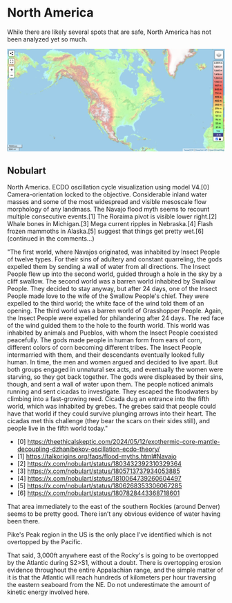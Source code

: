 # North America

While there are likely several spots that are safe, North America has not been analyzed yet so much.

![na](img/north-america-elevation.png "na")

## Nobulart

North America. ECDO oscillation cycle visualization using model V4.[0] Camera-orientation locked to the objective. Considerable inland water masses and some of the most widespread and visible mesoscale flow morphology of any landmass. The Navajo flood myth seems to recount multiple consecutive events.[1] The Roraima pivot is visible lower right.[2]  Whale bones in Michigan.[3] Mega current ripples in Nebraska.[4] Flash frozen mammoths in Alaska.[5] suggest that things get pretty wet.[6]
(continued in the comments...)

"The first world, where Navajos originated, was inhabited by Insect People of twelve types. For their sins of adultery and constant quarreling, the gods expelled them by sending a wall of water from all directions. The Insect People flew up into the second world, guided through a hole in the sky by a cliff swallow. The second world was a barren world inhabited by Swallow People. They decided to stay anyway, but after 24 days, one of the Insect People made love to the wife of the Swallow People's chief. They were expelled to the third world; the white face of the wind told them of an opening. The third world was a barren world of Grasshopper People. Again, the Insect People were expelled for philandering after 24 days. The red face of the wind guided them to the hole to the fourth world. This world was inhabited by animals and Pueblos, with whom the Insect People coexisted peacefully. The gods made people in human form from ears of corn, different colors of corn becoming different tribes. The Insect People intermarried with them, and their descendants eventually looked fully human. In time, the men and women argued and decided to live apart. But both groups engaged in unnatural sex acts, and eventually the women were starving, so they got back together. The gods were displeased by their sins, though, and sent a wall of water upon them. The people noticed animals running and sent cicadas to investigate. They escaped the floodwaters by climbing into a fast-growing reed. Cicada dug an entrance into the fifth world, which was inhabited by grebes. The grebes said that people could have that world if they could survive plunging arrows into their heart. The cicadas met this challenge (they bear the scars on their sides still), and people live in the fifth world today."

- [0] https://theethicalskeptic.com/2024/05/12/exothermic-core-mantle-decoupling-dzhanibekov-oscillation-ecdo-theory/
- [1] https://talkorigins.org/faqs/flood-myths.html#Navajo
- [2] https://x.com/nobulart/status/1803432392310329364
- [3] https://x.com/nobulart/status/1805713737934053885
- [4] https://x.com/nobulart/status/1810064739260604497
- [5] https://x.com/nobulart/status/1806268353306067285
- [6] https://x.com/nobulart/status/1807828443368718601

That area immediately to the east of the southern Rockies (around Denver) seems to be pretty good. There isn’t any obvious evidence of water having been there.

Pike's Peak region in the US is the only place I've identified which is not overtopped by the Pacific.

That said, 3,000ft anywhere east of the Rocky's is going to be overtopped by the Atlantic during S2>S1, without a doubt. There is overtopping erosion evidence throughout the entire Appalachian range, and the simple matter of it is that the Atlantic will reach hundreds of kilometers per hour traversing the eastern seaboard from the NE. Do not underestimate the amount of kinetic energy involved here.

